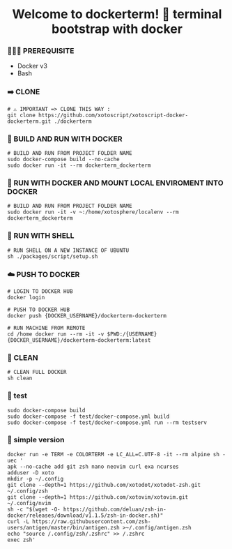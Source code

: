 <h1 align="center">Welcome to dockerterm! 👋 terminal bootstrap with docker</h1>

### 🤷🏼‍♂️ PREREQUISITE

- Docker v3
- Bash

### ➡️ CLONE

```shell
# ⚠️ IMPORTANT => CLONE THIS WAY :
git clone https://github.com/xotoscript/xotoscript-docker-dockerterm.git ./dockerterm
```

### 👾 BUILD AND RUN WITH DOCKER

```shell
# BUILD AND RUN FROM PROJECT FOLDER NAME
sudo docker-compose build --no-cache
sudo docker run -it --rm dockerterm_dockerterm
```

### 👾 RUN WITH DOCKER AND MOUNT LOCAL ENVIROMENT INTO DOCKER

```shell
# BUILD AND RUN FROM PROJECT FOLDER NAME
sudo docker run -it -v ~:/home/xotosphere/localenv --rm dockerterm_dockerterm
```

### 🚀 RUN WITH SHELL

```shell
# RUN SHELL ON A NEW INSTANCE OF UBUNTU
sh ./packages/script/setup.sh
```

### ☁️ PUSH TO DOCKER

```shell
# LOGIN TO DOCKER HUB
docker login

# PUSH TO DOCKER HUB
docker push {DOCKER_USERNAME}/dockerterm-dockerterm

# RUN MACHINE FROM REMOTE
cd /home docker run --rm -it -v $PWD:/{USERNAME} {DOCKER_USERNAME}/dockerterm-dockerterm:latest
```

### 🧽 CLEAN

```shell
# CLEAN FULL DOCKER
sh clean
```

### 🧽 test

```shell
sudo docker-compose build
sudo docker-compose -f test/docker-compose.yml build
sudo docker-compose -f test/docker-compose.yml run --rm testserv
```

### 🙏 simple version 

```shell
docker run -e TERM -e COLORTERM -e LC_ALL=C.UTF-8 -it --rm alpine sh -uec '
apk --no-cache add git zsh nano neovim curl exa ncurses
adduser -D xoto
mkdir -p ~/.config
git clone --depth=1 https://github.com/xotodot/xotodot-zsh.git ~/.config/zsh
git clone --depth=1 https://github.com/xotovim/xotovim.git ~/.config/nvim
sh -c "$(wget -O- https://github.com/deluan/zsh-in-docker/releases/download/v1.1.5/zsh-in-docker.sh)"
curl -L https://raw.githubusercontent.com/zsh-users/antigen/master/bin/antigen.zsh >~/.config/antigen.zsh
echo "source /.config/zsh/.zshrc" >> /.zshrc
exec zsh'
```

